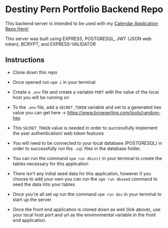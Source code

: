 # Destiny Pern Portfolio Backend Repo

This backend server is intended to be used with my [Calendar Application Repo Here!](https://github.com/DestinyJoyner/Pern-Portfolio-Project-frontend)

This server was built using EXPRESS, POSTGRESQL, JWT (JSON web token), BCRYPT, and EXPRESS-VALIDATOR 

## Instructions

- Clone down this repo

- Once opened run `npm i` in your terminal

- Create a `.env` file and create a variable `PORT` with the value of the local host you will be running on

- To the `.env` file, add a `SECRET_TOKEN` variable and set to a generated hex value you can get here -> https://www.browserling.com/tools/random-hex

- This `SECRET_TOKEN` value is needed in order to successfully implement the user authentication/ web token features

- You will need to be connected to your local database (POSTGRESQL) in order to successfully run the `.sql` files in the database folder.

- You can run the command `npm run dbinit` in your terminal to create the tables necessary for this application

- There isn't any initial seed data for this application, however if you choose to add your own you can run the `npm run dbseed` command to seed the data into your tables

- Once you're all set up run the command `npm run dev` in your terminal to start up the server

- Once the front end application is cloned down as well (link above), use your local host port and url as the environmental variable in the front end application.